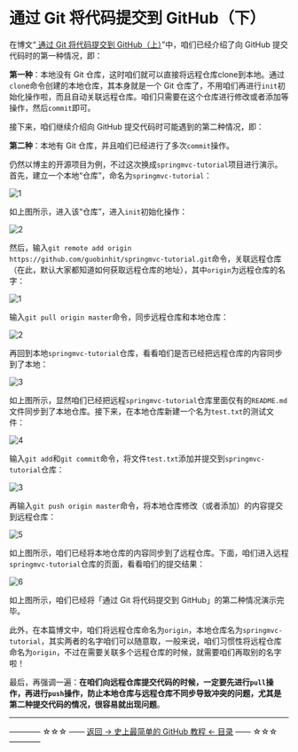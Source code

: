# 通过 Git 将代码提交到 GitHub（下）

在博文“[ 通过 Git 将代码提交到 GitHub（上）](https://github.com/guobinhit/github-tutorial/blob/master/articles-of-github-tutorial/push-code-one.md)”中，咱们已经介绍了向 GitHub 提交代码时的第一种情况，即：

**第一种**：本地没有 Git 仓库，这时咱们就可以直接将远程仓库clone到本地。通过`clon`e命令创建的本地仓库，其本身就是一个 Git 仓库了，不用咱们再进行`init`初始化操作啦，而且自动关联远程仓库。咱们只需要在这个仓库进行修改或者添加等操作，然后`commit`即可。

接下来，咱们继续介绍向 GitHub 提交代码时可能遇到的第二种情况，即：

**第二种**：本地有 Git 仓库，并且咱们已经进行了多次`commit`操作。

仍然以博主的开源项目为例，不过这次换成`springmvc-tutorial`项目进行演示。首先，建立一个本地“仓库”，命名为`springmvc-tutorial`：

![1](http://img.blog.csdn.net/20170408150309128)

如上图所示，进入该“仓库”，进入`init`初始化操作：

![2](http://img.blog.csdn.net/20170408150323635)

然后，输入`git remote add origin https://github.com/guobinhit/springmvc-tutorial.git`命令，关联远程仓库（在此，默认大家都知道如何获取远程仓库的地址），其中`origin`为远程仓库的名字：

![1](http://img.blog.csdn.net/20170409103013402)

输入`git pull origin master`命令，同步远程仓库和本地仓库：

![2](http://img.blog.csdn.net/20170409103234701)

再回到本地`springmvc-tutorial`仓库，看看咱们是否已经把远程仓库的内容同步到了本地：

![3](http://img.blog.csdn.net/20170409103609937)

如上图所示，显然咱们已经把远程`springmvc-tutorial`仓库里面仅有的`README.md`文件同步到了本地仓库。接下来，在本地仓库新建一个名为`test.txt`的测试文件：

![4](http://img.blog.csdn.net/20170409103948647)

输入`git add`和`git commit`命令，将文件`test.txt`添加并提交到`springmvc-tutorial`仓库：

![3](http://img.blog.csdn.net/20170408151431666)

再输入`git push origin master`命令，将本地仓库修改（或者添加）的内容提交到远程仓库：

![5](http://img.blog.csdn.net/20170409104401489)

如上图所示，咱们已经将本地仓库的内容同步到了远程仓库。下面，咱们进入远程`springmvc-tutorial`仓库的页面，看看咱们的提交结果：

![6](http://img.blog.csdn.net/20170409104756315)

如上图所示，咱们已经将「通过 Git 将代码提交到 GitHub」的第二种情况演示完毕。

此外，在本篇博文中，咱们将远程仓库命名为`origin`，本地仓库名为`springmvc-tutorial`，其实两者的名字咱们可以随意取，一般来说，咱们习惯性将远程仓库命名为`origin`，不过在需要关联多个远程仓库的时候，就需要咱们再取别的名字啦！

最后，再强调一遍：**在咱们向远程仓库提交代码的时候，一定要先进行`pull`操作，再进行`push`操作，防止本地仓库与远程仓库不同步导致冲突的问题，尤其是第二种提交代码的情况，很容易就出现问题**。


----------
———— ☆☆☆ —— [返回 -> 史上最简单的 GitHub 教程 <- 目录](https://github.com/guobinhit/github-tutorial/blob/master/README.md) —— ☆☆☆ ————
